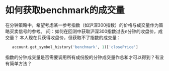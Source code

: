 # 如何获取benchmark的成交量

   在分钟策略中，希望考虑某一参考指数（如沪深300指数）的价格与成交量作为策略买卖信号的参考。
   问：如何在回测中获取沪深300指数过去n分钟的收盘价，成交量？
   本人现在只获得收盘价，但获取不了指数的成交量：
```python
   account.get_symbol_history('benchmark', 1)['closePrice']
```
   指数的分钟成交量是否需要调用所有成份股的分钟成交量作总和才可以得到？有没有简单方法？

